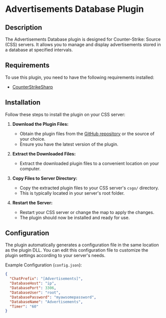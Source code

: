 # Advertisements Database Plugin

## Description
The Advertisements Database plugin is designed for Counter-Strike: Source (CSS) servers. It allows you to manage and display advertisements stored in a database at specified intervals.

## Requirements
To use this plugin, you need to have the following requirements installed:
- [CounterStrikeSharp](https://docs.cssharp.dev/guides/getting-started/)

## Installation
Follow these steps to install the plugin on your CSS server:

1. **Download the Plugin Files:**
   - Obtain the plugin files from the [GitHub repository](https://github.com/your-repo-url) or the source of your choice.
   - Ensure you have the latest version of the plugin.

2. **Extract the Downloaded Files:**
   - Extract the downloaded plugin files to a convenient location on your computer.

3. **Copy Files to Server Directory:**
   - Copy the extracted plugin files to your CSS server's `csgo/` directory.
   - This is typically located in your server's root folder.

4. **Restart the Server:**
   - Restart your CSS server or change the map to apply the changes.
   - The plugin should now be installed and ready for use.

## Configuration
The plugin automatically generates a configuration file in the same location as the plugin DLL. You can edit this configuration file to customize the plugin settings according to your server's needs.

Example Configuration (`config.json`):
```json
{
  "ChatPrefix": "[Advertisements]",
  "DatabaseHost": "ip",
  "DatabasePort": 3306,
  "DatabaseUser": "root",
  "DatabasePassword": "myawsomepassword",
  "DatabaseName": "Advertisements",
  "Timer": "60"
}
